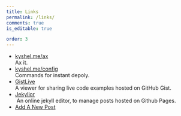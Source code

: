 ```yaml
---
title: Links
permalink: /links/
comments: true
is_editable: true

order: 3
---
```


- [kyshel.me/ax](http://kyshel.me/ax)     
  Ax it.
- [kyshel.me/config](http://kyshel.me/config)    
  Commands for instant depoly.
- [GistLive](http://kyshel.me/GistLive)    
  A viewer for sharing live code examples hosted on GitHub Gist.
- [Jekyllor](http://kyshel.me/jekyllor)    
  An online jekyll editor, to manage posts hosted on Github Pages. 
- [Add A New Post](https://github.com/kyshel/kyshel.github.io/new/master/_posts)

